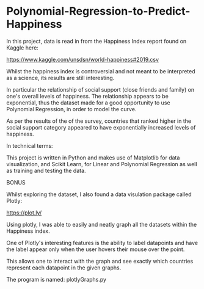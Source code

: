 # Polynomial-Regression-to-Predict-Happiness

In this project, data is read in from the Happiness Index report found on Kaggle here:

https://www.kaggle.com/unsdsn/world-happiness#2019.csv

Whilst the happiness index is controversial and not meant to be interpreted as a science, its results are still interesting.

In particular the relationship of social support (close friends and family) on one's overall levels of happiness. The relationship appears to be exponential, thus the dataset made for a good opportunity to use Polynomial Regression, in order to model the curve.

As per the results of the of the survey, countries that ranked higher in the social support category appeared to have exponentially
increased levels of happiness.

In technical terms:

This project is written in Python and makes use of Matplotlib for data visualization, and Scikit Learn, for Linear and Polynomial Regression 
as well as training and testing the data.


BONUS

Whilst exploring the dataset, I also found a data visulation package called Plotly:

https://plot.ly/

Using plotly, I was able to easily and neatly graph all the datasets within the Happiness index.

One of Plotly's interesting features is the ability to label datapoints and have the label appear only when the user hovers their mouse over the point.

This allows one to interact with the graph and see exactly which countries represent each datapoint in the given graphs. 

The program is named: plotlyGraphs.py 

